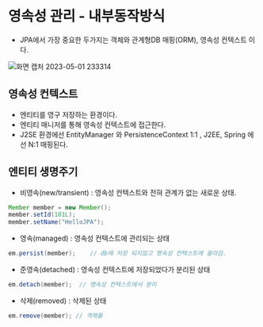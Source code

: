 # 영속성 관리 - 내부동작방식

- JPA에서 가장 중요한 두가지는 객체와 관계형DB 매핑(ORM), 영속성 컨텍스트 이다.

![화면 캡처 2023-05-01 233314](https://user-images.githubusercontent.com/48784785/235471401-bb7c0e41-da68-409b-9dfe-cb98988498b2.png)

## 영속성 컨텍스트

- 엔티티를 영구 저장하는 환경이다.
- 엔티티 매니저를 통해 영속성 컨텍스트에 접근한다.
- J2SE 환경에선 EntityManager 와 PersistenceContext 1:1 , J2EE, Spring 에선 N:1 매핑된다.

## 엔티티 생명주기

- 비영속(new/transient) : 영속성 컨텍스트와 전혀 관계가 없는 새로운 상태.
```java
Member member = new Member();
member.setId(101L);
member.setName("HelloJPA");
```

- 영속(managed) : 영속성 컨텍스트에 관리되는 상태
 ```java
 em.persist(member);    // db에 저장 되지않고 영속성 컨텍스트에 올라감.
 ```
 
- 준영속(detached) : 영속성 컨텍스트에 저장되었다가 분리된 상태
```java
em.detach(member);  // 영속성 컨텍스트에서 분리
```

- 삭제(removed) : 삭제된 상태
```java
em.remove(member); // 객체를 
```








